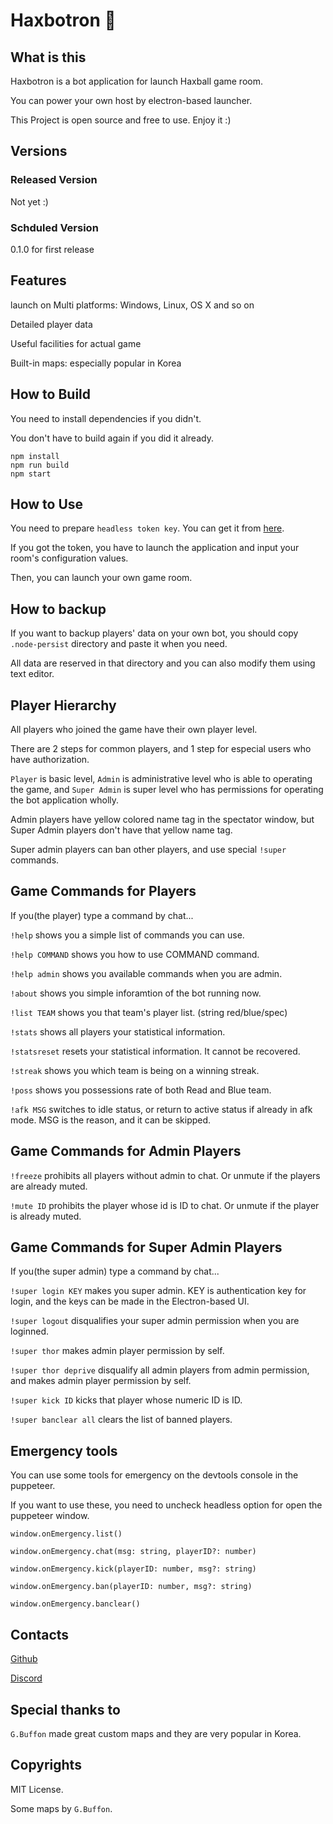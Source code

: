 # Haxbotron 🤖

## What is this
Haxbotron is a bot application for launch Haxball game room.

You can power your own host by electron-based launcher.

This Project is open source and free to use. Enjoy it :)

## Versions
### Released Version
Not yet :)

### Schduled Version
0.1.0 for first release

## Features
launch on Multi platforms: Windows, Linux, OS X and so on

Detailed player data

Useful facilities for actual game

Built-in maps: especially popular in Korea


## How to Build
You need to install dependencies if you didn't.

You don't have to build again if you did it already.

```
npm install
npm run build
npm start
```

## How to Use
You need to prepare `headless token key`. You can get it from [here](https://www.haxball.com/headlesstoken).

If you got the token, you have to launch the application and input your room's configuration values.

Then, you can launch your own game room.

## How to backup
If you want to backup players' data on your own bot, you should copy `.node-persist` directory and paste it when you need.

All data are reserved in that directory and you can also modify them using text editor.

## Player Hierarchy

All players who joined the game have their own player level.

There are 2 steps for common players, and 1 step for especial users who have authorization.

`Player` is basic level, `Admin` is administrative level who is able to operating the game, and `Super Admin` is super level who has permissions for operating the bot application wholly.

Admin players have yellow colored name tag in the spectator window, but Super Admin players don't have that yellow name tag.

Super admin players can ban other players, and use special `!super` commands.

## Game Commands for Players
If you(the player) type a command by chat...

`!help` shows you a simple list of commands you can use.

`!help COMMAND` shows you how to use COMMAND command.

`!help admin` shows you available commands when you are admin.

`!about` shows you simple inforamtion of the bot running now.

`!list TEAM` shows you that team's player list. (string red/blue/spec)

`!stats` shows all players your statistical information.

`!statsreset` resets your statistical information. It cannot be recovered.

`!streak` shows you which team is being on a winning streak.

`!poss` shows you possessions rate of both Read and Blue team.

`!afk MSG` switches to idle status, or return to active status if already in afk mode. MSG is the reason, and it can be skipped.

## Game Commands for Admin Players
`!freeze` prohibits all players without admin to chat. Or unmute if the players are already muted.

`!mute ID` prohibits the player whose id is ID to chat. Or unmute if the player is already muted. 

## Game Commands for Super Admin Players

If you(the super admin) type a command by chat...

`!super login KEY` makes you super admin. KEY is authentication key for login, and the keys can be made in the Electron-based UI.

`!super logout` disqualifies your super admin permission when you are loginned.

`!super thor` makes admin player permission by self.

`!super thor deprive` disqualify all admin players from admin permission, and makes admin player permission by self.

`!super kick ID` kicks that player whose numeric ID is ID.

`!super banclear all` clears the list of banned players.

## Emergency tools
You can use some tools for emergency on the devtools console in the puppeteer.

If you want to use these, you need to uncheck headless option for open the puppeteer window.

`window.onEmergency.list()`

`window.onEmergency.chat(msg: string, playerID?: number)`

`window.onEmergency.kick(playerID: number, msg?: string)`

`window.onEmergency.ban(playerID: number, msg?: string)`

`window.onEmergency.banclear()`

## Contacts
[Github](https://github.com/dapucita/haxbotron)

[Discord](https://discord.gg/qfg45B2)

## Special thanks to
`G.Buffon` made great custom maps and they are very popular in Korea.

## Copyrights
MIT License.

Some maps by `G.Buffon`.